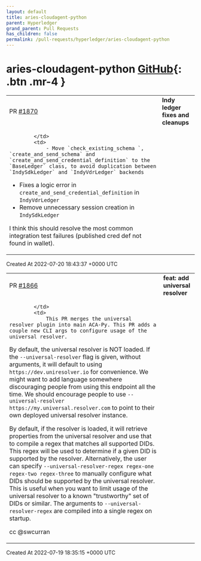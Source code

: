 ```yaml
---
layout: default
title: aries-cloudagent-python
parent: Hyperledger
grand_parent: Pull Requests
has_children: false
permalink: /pull-requests/hyperledger/aries-cloudagent-python
---
```


# aries-cloudagent-python <span class="fs-3 right-align">[GitHub](https://github.com/hyperledger/aries-cloudagent-python){: .btn .mr-4 }</span>


<div>
    <table>
        <tr>
            <td>
                PR <a href="https://github.com/hyperledger/aries-cloudagent-python/pull/1870" class=".btn">#1870</a>
            </td>
            <td>
                <b>
                    Indy ledger fixes and cleanups
                </b>
            </td>
        </tr>
        <tr>
            <td>
                
            </td>
            <td>
                - Move `check_existing_schema `, `create_and_send_schema` and `create_and_send_credential_definition` to the `BaseLedger` class, to avoid duplication between `IndySdkLedger` and `IndyVdrLedger` backends
- Fixes a logic error in `create_and_send_credential_definition` in `IndyVdrLedger`
- Remove unnecessary session creation in `IndySdkLedger`

I think this should resolve the most common integration test failures (published cred def not found in wallet).
            </td>
        </tr>
    </table>
    <div class="right-align">
        Created At 2022-07-20 18:43:37 +0000 UTC
    </div>
</div>

<div>
    <table>
        <tr>
            <td>
                PR <a href="https://github.com/hyperledger/aries-cloudagent-python/pull/1866" class=".btn">#1866</a>
            </td>
            <td>
                <b>
                    feat: add universal resolver
                </b>
            </td>
        </tr>
        <tr>
            <td>
                
            </td>
            <td>
                This PR merges the universal resolver plugin into main ACA-Py. This PR adds a couple new CLI args to configure usage of the universal resolver.

By default, the universal resolver is NOT loaded. If the `--universal-resolver` flag is given, without arguments, it will default to using `https://dev.uniresolver.io` for convenience. We might want to add language somewhere discouraging people from using this endpoint all the time. We should encourage people to use `--universal-resolver https://my.universal.resolver.com` to point to their own deployed universal resolver instance.

By default, if the resolver is loaded, it will retrieve properties from the universal resolver and use that to compile a regex that matches all supported DIDs. This regex will be used to determine if a given DID is supported by the resolver. Alternatively, the user can specify `--universal-resolver-regex regex-one regex-two regex-three` to manually configure what DIDs should be supported by the universal resolver. This is useful when you want to limit usage of the universal resolver to a known "trustworthy" set of DIDs or similar. The arguments to `--universal-resolver-regex` are compiled into a single regex on startup.

cc @swcurran 
            </td>
        </tr>
    </table>
    <div class="right-align">
        Created At 2022-07-19 18:35:15 +0000 UTC
    </div>
</div>

